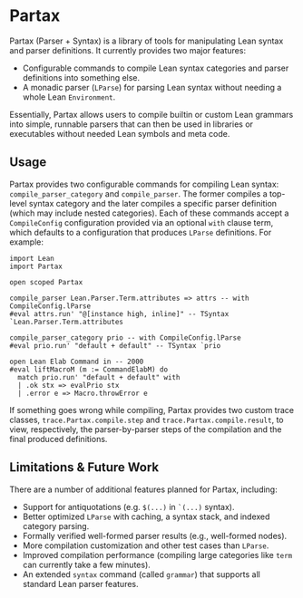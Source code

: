 # Partax

Partax (Parser + Syntax) is a library of tools for manipulating Lean syntax and parser definitions. It currently provides two major features:
* Configurable commands to compile Lean syntax categories and parser definitions into something else.
* A monadic parser (`LParse`) for parsing Lean syntax without needing a whole Lean `Environment`.

Essentially, Partax allows users to compile builtin or custom Lean grammars into simple, runnable parsers that can then be used in libraries or executables without needed Lean symbols and meta code.

## Usage

Partax provides two configurable commands for compiling Lean syntax: `compile_parser_category` and `compile_parser`. The former compiles a top-level syntax category and the later compiles a specific parser definition (which may include nested categories). Each of these commands accept a `CompileConfig` configuration provided via an optional `with` clause term, which defaults to a configuration that produces `LParse` definitions. For example:

```lean
import Lean
import Partax

open scoped Partax

compile_parser Lean.Parser.Term.attributes => attrs -- with CompileConfig.lParse
#eval attrs.run' "@[instance high, inline]" -- TSyntax `Lean.Parser.Term.attributes

compile_parser_category prio -- with CompileConfig.lParse
#eval prio.run' "default + default" -- TSyntax `prio

open Lean Elab Command in -- 2000
#eval liftMacroM (m := CommandElabM) do
  match prio.run' "default + default" with
  | .ok stx => evalPrio stx
  | .error e => Macro.throwError e
```

If something goes wrong while compiling, Partax provides two custom trace classes, `trace.Partax.compile.step` and `trace.Partax.compile.result`, to view, respectively, the parser-by-parser steps of the compilation and the final produced definitions.

## Limitations & Future Work

There are a number of additional features planned for Partax, including:

* Support for antiquotations (e.g. `$(...)` in ``` `(...) ``` syntax).
* Better optimized `LParse` with caching, a syntax stack, and indexed category parsing.
* Formally verified well-formed parser results (e.g., well-formed nodes).
* More compilation customization and other test cases than `LParse`.
* Improved compilation performance (compiling large categories like `term` can currently take a few minutes).
* An extended `syntax` command (called `grammar`) that supports all standard Lean parser features.
